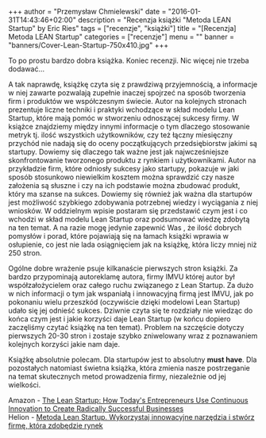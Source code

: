 +++
author = "Przemysław Chmielewski"
date = "2016-01-31T14:43:46+02:00"
description = "Recenzja książki \"Metoda LEAN Startup\" by Eric Ries"
tags = ["recenzje", "książki"]
title = "[Recenzja] Metoda LEAN Startup"
categories = ["recenzje"]
menu = ""
banner = "banners/Cover-Lean-Startup-750x410.jpg"
+++

To po prostu bardzo dobra książka. Koniec recenzji. Nic więcej nie trzeba dodawać...

A tak naprawdę, książkę czyta się z prawdziwą przyjemnością, a informacje w niej zawarte pozwalają zupełnie inaczej spojrzeć na sposób tworzenia firm i produktów we współczesnym świecie.
Autor na kolejnych stronach prezentuje liczne techniki i praktyki wchodzące w skład modelu Lean Startup, które mają pomóc w stworzeniu odnoszącej sukcesy firmy. W książce znajdziemy między innymi informacje o tym dlaczego stosowanie metryk tj. ilość wszystkich użytkowników, czy też łączny miesięczny przychód nie nadają się do oceny początkujących przedsiębiorstw jakimi są startupy. Dowiemy się dlaczego tak ważne jest jak najwcześniejsze skonfrontowanie tworzonego produktu z rynkiem i użytkownikami. Autor na przykładzie firm, które odniosły sukcesy jako startupy,  pokazuje w jaki sposób stosunkowo niewielkim kosztem można sprawdzić czy nasze założenia są słuszne i czy na ich podstawie można zbudować produkt, który ma szanse na  sukces. Dowiemy się również jak ważna dla startupów jest możliwość szybkiego zdobywania potrzebnej wiedzy i wyciągania z niej wniosków.  W oddzielnym wpisie postaram się przedstawić czym jest i co wchodzi w skład modelu Lean Startup oraz podsumować wiedzę zdobytą na ten temat. A na razie mogę jedynie zapewnić Was , że ilość dobrych pomysłów i porad, które pojawiają się na łamach książki wprawia w osłupienie, co jest nie lada osiągnięciem jak na książkę, która liczy mniej niż 250 stron.

Ogólne dobre wrażenie psuje kilkanaście pierwszych stron książki. Za bardzo przypominają autoreklamę autora, firmy IMVU której autor był współzałożycielem oraz całego ruchu związanego z Lean Startup. Za dużo w nich informacji o tym jak wspaniałą i innowacyjną firmą jest IMVU, jak po pokonaniu wielu przeszkód (oczywiście dzięki modelowi Lean Startup) udało się jej odnieść sukces. Dziwnie czyta się te rozdziały nie wiedząc do końca czym jest i jakie korzyści daje Lean Startup (w końcu dopiero zaczęliśmy czytać książkę na ten temat).  Problem na szczęście dotyczy pierwszych 20-30 stron i zostaje szybko zniwelowany wraz z poznawaniem kolejnych korzyści jakie nam daje.

Książkę absolutnie polecam.  Dla startupów jest to absolutny **must have**. Dla pozostałych natomiast świetna książka, która zmienia nasze postrzeganie na temat skutecznych metod prowadzenia firmy, niezależnie od jej wielkości.

Amazon - [The Lean Startup: How Today's Entrepreneurs Use Continuous Innovation to Create Radically Successful Businesses](http://www.amazon.com/The-Lean-Startup-Entrepreneurs-Continuous/dp/0307887898)  
Helion - [Metoda Lean Startup. Wykorzystaj innowacyjne narzędzia i stwórz firmę, która zdobędzie rynek](http://helion.pl/ksiazki/metoda-lean-startup-wykorzystaj-innowacyjne-narzedzia-i-stworz-firme-ktora-zdobedzie-rynek-eric-ries,melean.htm)